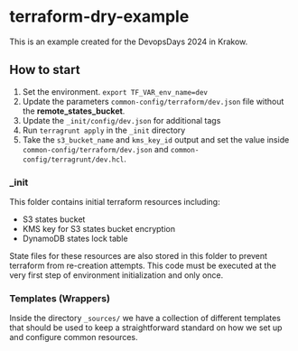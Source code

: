 # terraform-dry-example
This is an example created for the DevopsDays 2024 in Krakow.

## How to start

1. Set the environment. `export TF_VAR_env_name=dev`
2. Update the parameters `common-config/terraform/dev.json` file without the **remote_states_bucket**.
2. Update the `_init/config/dev.json` for additional tags
3. Run `terragrunt apply` in the `_init` directory
4. Take the `s3_bucket_name` and `kms_key_id` output and set the value inside `common-config/terraform/dev.json` and `common-config/terragrunt/dev.hcl`.


### _init
This folder contains initial terraform resources including: 
* S3 states bucket
* KMS key for S3 states bucket encryption
* DynamoDB states lock table

State files for these resources are also stored in this folder to prevent terraform from re-creation attempts.
This code must be executed at the very first step of environment initialization and only once.

### Templates (Wrappers)

Inside the directory `_sources/` we have a collection of different templates that should be used to keep a straightforward
standard on how we set up and configure common resources.